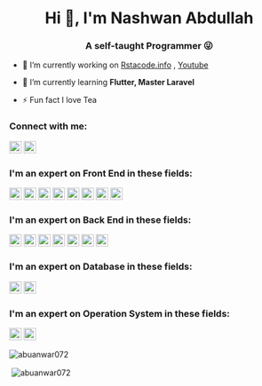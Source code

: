 <h1 align="center">Hi 👋, I'm Nashwan Abdullah</h1>
<h3 align="center">A self-taught Programmer 😜</h3>

- 🔭 I’m currently working on [Rstacode.info](https://rstacode.info) , [Youtube](https://www.youtube.com/rstacode)
 
- 🌱 I’m currently learning **Flutter, Master Laravel**

- ⚡ Fun fact I love Tea

### Connect with me:

<a href="https://fb.com/codenashwan" target="blank"><img src="https://cdn.iconscout.com/icon/free/png-64/facebook-2038471-1718509.png" height="22" width="22" /></a>
<a href="https://wa.me/07704695176" target="blank"><img src="https://cdn.iconscout.com/icon/free/png-256/whatsapp-43-189795.png" height="22" width="22" /></a>

<h3><b>I'm an expert on Front End in these fields:</b></h3>
<p align="left">
   <img src="https://devicon.dev/devicon.git/icons/html5/html5-original.svg" width="22" height="22"/>
   <img src="https://devicon.dev/devicon.git/icons/css3/css3-original.svg" width="22" height="22"/>
   <img src="https://devicon.dev/devicon.git/icons/javascript/javascript-original.svg" width="22" height="22"/>
   <img src="https://devicon.dev/devicon.git/icons/jquery/jquery-original.svg" width="22" height="22"/>
   <img src="https://devicons.github.io/devicon/devicon.git/icons/bootstrap/bootstrap-plain.svg" width="22" height="22"/>
   <img src="https://devicon.dev/devicon.git/icons/ionic/ionic-original.svg" width="22" height="22"/>
   <img src="https://devicon.dev/devicon.git/icons/flutter/flutter-original.svg" width="22" height="22"/>
   <img src="https://devicon.dev/devicon.git/icons/illustrator/illustrator-plain.svg" width="22" height="22"/>
</p>

<h3><b>I'm an expert on Back End in these fields:</b></h3>
<p align="left">
   <img src="https://devicon.dev/devicon.git/icons/java/java-original.svg" width="22" height="22"/>
 <img src="https://devicon.dev/devicon.git/icons/csharp/csharp-original.svg" width="22" height="22"/>
 <img src="https://www.vectorlogo.zone/logos/dartlang/dartlang-icon.svg" alt="dart" width="22" height="22"/>
 <img src="https://devicon.dev/devicon.git/icons/php/php-original.svg" width="22" height="22"/>
 <img src="https://devicon.dev/devicon.git/icons/composer/composer-original.svg" width="22" height="22"/>
 <img src="https://devicon.dev/devicon.git/icons/laravel/laravel-plain.svg" width="22" height="22"/>
   <img src="https://indykoning.nl/wp-content/uploads/2020/03/Livewire.png" width="22" height="22"/>

</p>

<h3><b>I'm an expert on Database in these fields:</b></h3>
<p align="left">
 <img src="https://devicons.github.io/devicon/devicon.git/icons/mysql/mysql-original-wordmark.svg" width="22" height="22"/>
 <img src="https://devicon.dev/devicon.git/icons/oracle/oracle-original.svg" width="22" height="22"/>
</p>
<h3><b>I'm an expert on Operation System in these fields:</b></h3>
<p align="left">
 <img src="https://devicons.github.io/devicon/devicon.git/icons/linux/linux-original.svg" width="22" height="22"/>
 <img src="https://devicon.dev/devicon.git/icons/debian/debian-original.svg" width="22" height="22"/>
</p>




<p><img align="left" src="https://github-readme-stats.vercel.app/api/top-langs/?username=codenashwan&layout=compact&hide=html" alt="abuanwar072" /></p>
<br>
<p>&nbsp;<img align="center" src="https://github-readme-stats.vercel.app/api?username=codenashwan&show_icons=true" alt="abuanwar072" /></p>


